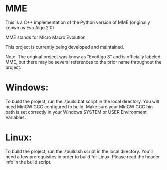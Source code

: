 # MME
 This is a C++ implementation of the Python version of MME (originally known as Evo Algo 2.0)

MME stands for Micro Macro Evolution

This project is currently being developed and maintained.



Note:
The original project was know as "EvoAlgo 3" and is officially labeled MME, but there may be several references to the prior name throughout the project.

# Windows:
To build the project, run the .\build.bat script in the local directory.
You will need MinGW GCC configured to build.
Make sure your MinGW GCC bin path is set correctly in your Windows SYSTEM or USER Environment Variables.

# Linux:
To build the project, run the .\build.sh script in the local directory.
You'll need a few prerequisites in order to build for Linux. Please read the header info in the build script.
